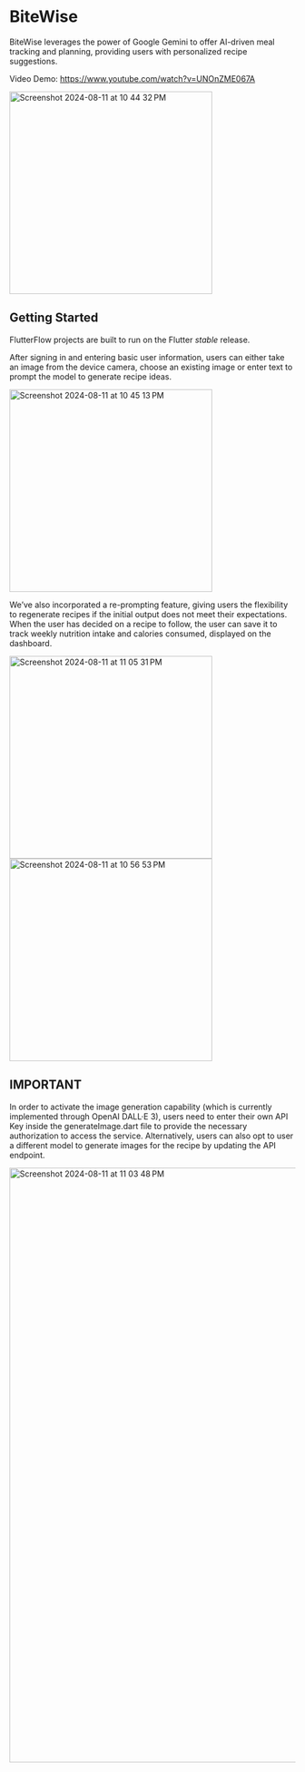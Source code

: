 # BiteWise

BiteWise leverages the power of Google Gemini to offer AI-driven meal tracking and planning, providing users with personalized recipe suggestions. 

Video Demo: https://www.youtube.com/watch?v=UNOnZME067A

<img width="357" alt="Screenshot 2024-08-11 at 10 44 32 PM" src="https://github.com/user-attachments/assets/13169bde-0003-4221-8bf7-d38d7f990dbf">

## Getting Started

FlutterFlow projects are built to run on the Flutter _stable_ release. 

After signing in and entering basic user information, users can either take an image from the device camera, choose an existing image or enter text to prompt the model to generate recipe ideas. 

<img width="357" alt="Screenshot 2024-08-11 at 10 45 13 PM" src="https://github.com/user-attachments/assets/095ecbdd-13e0-4f10-9593-ea40bde3559c">

We’ve also incorporated a re-prompting feature, giving users the flexibility to regenerate recipes if the initial output does not meet their expectations. When the user has decided on a recipe to follow, the user can save it to track weekly nutrition intake and calories consumed, displayed on the dashboard. 

<img width="357" alt="Screenshot 2024-08-11 at 11 05 31 PM" src="https://github.com/user-attachments/assets/dfd14be1-d610-4370-bc9b-8ea94b3dd041">
<img width="357" alt="Screenshot 2024-08-11 at 10 56 53 PM" src="https://github.com/user-attachments/assets/02af169a-3293-4772-9ed6-01cdb2f1d894">

## IMPORTANT

In order to activate the image generation capability (which is currently implemented through OpenAI DALL·E 3), users need to enter their own API Key inside the generateImage.dart file to provide the necessary authorization to access the service. Alternatively, users can also opt to user a different model to generate images for the recipe by updating the API endpoint. 

<img width="1048" alt="Screenshot 2024-08-11 at 11 03 48 PM" src="https://github.com/user-attachments/assets/18cfa6f7-dd11-436c-bfd4-3e36fe6bbf1a">
